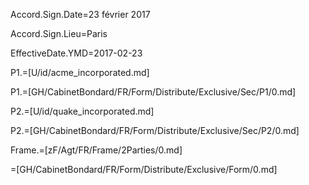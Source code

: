 Accord.Sign.Date=23 février 2017

Accord.Sign.Lieu=Paris

EffectiveDate.YMD=2017-02-23

P1.=[U/id/acme_incorporated.md]

P1.=[GH/CabinetBondard/FR/Form/Distribute/Exclusive/Sec/P1/0.md]

P2.=[U/id/quake_incorporated.md]

P2.=[GH/CabinetBondard/FR/Form/Distribute/Exclusive/Sec/P2/0.md]

Frame.=[zF/Agt/FR/Frame/2Parties/0.md]

=[GH/CabinetBondard/FR/Form/Distribute/Exclusive/Form/0.md]